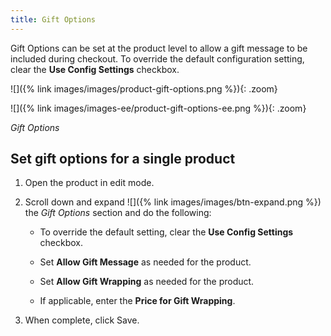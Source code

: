 ```yaml
---
title: Gift Options
---
```


Gift Options can be set at the product level to allow a gift message to be included during checkout. To override the default configuration setting, clear the **Use Config Settings** checkbox.

<!--{% if "Default.CE Only" contains site.edition %}-->
![]({% link images/images/product-gift-options.png %}){: .zoom}
<!--{% endif %}-->
<!--{% if "Default.EE-B2B" contains site.edition %}-->
![]({% link images/images-ee/product-gift-options-ee.png %}){: .zoom}
<!--{% endif %}-->
_Gift Options_

## Set gift options for a single product

1. Open the product in edit mode.

1. Scroll down and expand ![]({% link images/images/btn-expand.png %}) the _Gift Options_ section and do the following:

    - To override the default setting, clear the **Use Config Settings** checkbox.

    - Set **Allow Gift Message** as needed for the product.

    <!--{% if "Default.EE-B2B" contains site.edition %}-->
    - Set **Allow Gift Wrapping** as needed for the product.

    - If applicable, enter the **Price for Gift Wrapping**.

    <!--{% endif %}-->
1. When complete, click <span class="btn">Save</span>.
